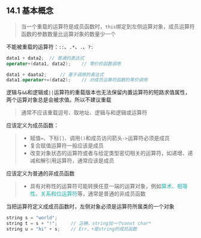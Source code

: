 ## 14.1 基本概念

>当一个重载的运算符是成员函数时，`this`绑定到左侧运算对象，成员运算符函数的参数数量比运算对象的数量少一个

不能被重载的运算符：`::`、`.*`、`.`、`?:`

```cpp
data1 + data2;  // 普通的表达式
operator+(data1, data2);    // 等价的函数调用
```

```cpp
data1 + daata2;     // 基于调用的表达式
data1.operator+=(data2);    // 对成员运算符函数的等价调用
```

逻辑与`&&`和逻辑或`||`运算符的重载版本也无法保留内置运算符的短路求值属性，两个运算对象总是会被求值。所以不建议重载

>通常不应该重载逗号、取地址、逻辑与和逻辑或运算符

应该定义为成员函数：

>+ 赋值`=`、下标`[]`、调用`()`和成员访问箭头`->`运算符必须是成员
>+ 复合赋值运算符一般应该是成员
>+ 改变对象状态的运算符或者与给定类型密切相关的运算符，如递增、递减和解引用运算符，通常应该是成员

应该定义为普通的非成员函数

>+ 具有对称性的运算符可能转换任意一端的运算对象，例如<font color=LightSeaGreen>算术、相等性、关系和位运算符</font>等，通常是普通的非成员函数

当把运算符定义成成员函数时，左侧对象必须是运算符所属类的一个对象

```cpp
string s = "world";
string t = s + "!";     // 正确，string加一个const char*
string u = "hi" + s;    // Err，+是string的成员函数
```
